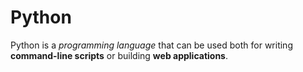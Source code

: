 # Python

Python is a *programming language* that can be used both for writing **command-line scripts** or building **web applications**.